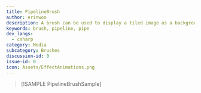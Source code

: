 ```yaml
---
title: PipelineBrush
author: erinwoo  
description: A brush can be used to display a tiled image as a background.
keywords: brush, pipeline, pipe
dev_langs:
  - csharp
category: Media
subcategory: Brushes
discussion-id: 0
issue-id: 0
icon: Assets/EffectAnimations.png
---
```


> [!SAMPLE PipelineBrushSample]
